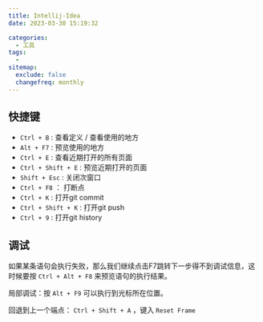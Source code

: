 ```yaml
---
title: Intellij-Idea
date: 2023-03-30 15:19:32

categories:
  - 工具
tags:
  - 
sitemap:
  exclude: false
  changefreq: monthly
---
```


## 快捷键

- `Ctrl + B` : 查看定义 / 查看使用的地方
- `Alt + F7` : 预览使用的地方
- `Ctrl + E` : 查看近期打开的所有页面
- `Ctrl + Shift + E` : 预览近期打开的页面
- `Shift + Esc` : 关闭次窗口
- `Ctrl + F8` ： 打断点
- `Ctrl + K` : 打开git commit
- `Ctrl + Shift + K` : 打开git push
- `Ctrl + 9` : 打开git history

## 调试

如果某条语句会执行失败，那么我们继续点击F7跳转下一步得不到调试信息，这时候要按 `Ctrl + Alt + F8` 来预览语句的执行结果。

局部调试：按 `Alt + F9` 可以执行到光标所在位置。

回退到上一个端点： `Ctrl + Shift + A` ，键入 `Reset Frame`